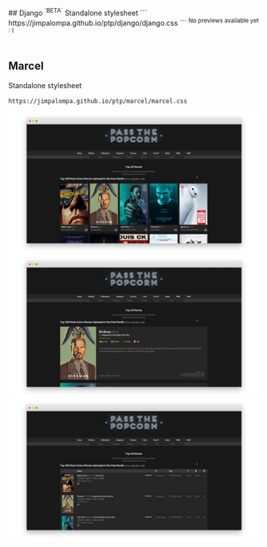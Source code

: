 <br>
## Django <sup>`BETA`</sup>
Standalone stylesheet
```
https://jimpalompa.github.io/ptp/django/django.css
```
<sup>No previews available yet : (</sup>
<br>
<br>

## Marcel
Standalone stylesheet
```
https://jimpalompa.github.io/ptp/marcel/marcel.css
```
  ![Marcel preview huge view](/marcel/assets/previews/marcel_cover_view.webp)
  ![Marcel preview huge view](/marcel/assets/previews/marcel_huge_view.webp)
  ![Marcel preview list view](/marcel/assets/previews/marcel_list_view.webp)
<br>

